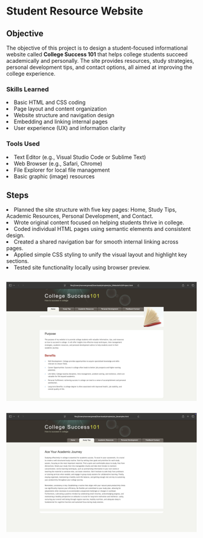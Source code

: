 # Student Resource Website

## Objective

The objective of this project is to design a student-focused informational website called <strong>College Success 101</strong> that helps college students succeed academically and personally. The site provides resources, study strategies, personal development tips, and contact options, all aimed at improving the college experience.</p>


### Skills Learned

<li>Basic HTML and CSS coding
<li>Page layout and content organization
<li>Website structure and navigation design
<li>Embedding and linking internal pages
<li>User experience (UX) and information clarity

### Tools Used

<li>Text Editor (e.g., Visual Studio Code or Sublime Text)</li>
        <li>Web Browser (e.g., Safari, Chrome)</li>
        <li>File Explorer for local file management</li>
        <li>Basic graphic (image) resources</li>

## Steps

<li>Planned the site structure with five key pages: Home, Study Tips, Academic Resources, Personal Development, and Contact.</li>
        <li>Wrote original content focused on helping students thrive in college.</li>
        <li>Coded individual HTML pages using semantic elements and consistent design.</li>
        <li>Created a shared navigation bar for smooth internal linking across pages.</li>
        <li>Applied simple CSS styling to unify the visual layout and highlight key sections.</li>
        <li>Tested site functionality locally using browser preview.</li>



##
![image alt](https://github.com/Manveer119/Web-Page-Project/blob/e6840ca688d38114b7da95d24c44dedbe0326b19/web%20page%201.jpg)
##
![image alt](https://github.com/Manveer119/Web-Page-Project/blob/c74baa93a392c85987c8398c5feacc20f71b62cf/web%20page%202.jpg)



